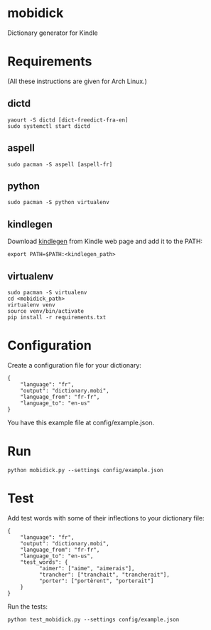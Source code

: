 # mobidick
Dictionary generator for Kindle

# Requirements

(All these instructions are given for Arch Linux.)

## dictd

```
yaourt -S dictd [dict-freedict-fra-en]
sudo systemctl start dictd
```

## aspell

```
sudo pacman -S aspell [aspell-fr]
```

## python

```
sudo pacman -S python virtualenv
```

## kindlegen

Download
[kindlegen](https://www.amazon.com/gp/feature.html?docId=1000765211)
from Kindle web page and add it to the PATH:

```
export PATH=$PATH:<kindlegen_path>
```

## virtualenv

```
sudo pacman -S virtualenv
cd <mobidick_path>
virtualenv venv
source venv/bin/activate
pip install -r requirements.txt
```

# Configuration

Create a configuration file for your dictionary:

```
{
    "language": "fr",
    "output": "dictionary.mobi",
    "language_from": "fr-fr",
    "language_to": "en-us"
}
```

You have this example file at config/example.json.

# Run

```
python mobidick.py --settings config/example.json
```

# Test

Add test words with some of their inflections to your dictionary file:

```
{
    "language": "fr",
    "output": "dictionary.mobi",
    "language_from": "fr-fr",
    "language_to": "en-us",
    "test_words": { 
	      "aimer": ["aime", "aimerais"],
	      "trancher": ["tranchait", "trancherait"],
	      "porter": ["portèrent", "porterait"]
    }
}
```

Run the tests:

```
python test_mobidick.py --settings config/example.json
```
